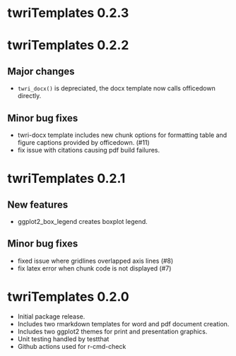 # twriTemplates 0.2.3

# twriTemplates 0.2.2

## Major changes

* `twri_docx()` is depreciated, the docx template now calls officedown directly.

## Minor bug fixes

* twri-docx template includes new chunk options for formatting table and figure 
captions provided by officedown. (#11)
* fix issue with citations causing pdf build failures.

# twriTemplates 0.2.1
## New features

* ggplot2_box_legend creates boxplot legend.

## Minor bug fixes

* fixed issue where gridlines overlapped axis lines (#8)
* fix latex error when chunk code is not displayed (#7)


# twriTemplates 0.2.0

* Initial package release.
* Includes two rmarkdown templates for word and pdf document creation.
* Includes two ggplot2 themes for print and presentation graphics.
* Unit testing handled by testthat
* Github actions used for r-cmd-check

